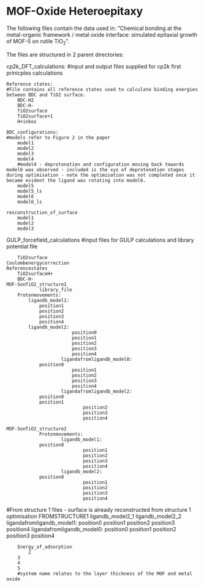 # MOF-Oxide Heteroepitaxy 

The following files contain the data used in: "Chemical bonding at the metal-organic framework / metal oxide interface: simulated epitaxial growth of MOF-5 on rutile TiO<sub>2</sub>".

The files are structured in 2 parent directories:

cp2k_DFT_calculations:
#input and output files supplied for cp2k first prinicples calculations

	Reference states:
	#File contains all reference states used to calculate binding energies between BDC and TiO2 surface.
		BDC-H2
		BDC-H-
		TiO2surface
		TiO2surface+1
		H+inbox 

	BDC_configurations:
	#models refer to Figure 2 in the paper 
		model1
		model2
		model3
		model4
		#model4 - deprotonation and configuration moving back towards model6 was observed - included is the xyz of deprotonation stages during optimisation - note the optimisation was not completed once it became evident the ligand was rotating into model6.
		model5
		model5_ls
		model6
		model6_ls

	resconstruction_of_surface
		model1
		model2
		model3




GULP_forcefield_calculations
#input files for GULP calculations and library potential file

        TiO2surface	
	Coulombenergycorrection
	Referencestates
		TiO2surfaceH+
		BDC-H-
	MOF-5onTiO2_structure1	
                library_file
		Protonmovements:
			ligandb_model1:
				position1
				position2
				position3
				position4
			ligandb_model2:
                        	position0
                        	position1
                       		position2
                        	position3
                        	position4
                        ligandafromligandb_model0:
 				position0
        	                position1
                	        position2
                        	position3
                        	position4
                        ligandafromligandb_model2:
				position0                                
				position1
                                position2
                                position3
                                position4

	MOF-5onTiO2_structure2	
                Protonmovements:
                        ligandb_model1:
				position0
                                position1
                                position2
                                position3
                                position4
                        ligandb_model2:
				position0
                                position1
                                position2
                                position3
                                position4
#From structure 1 files - surface is already reconstructed from structure 1 optimisation
                                FROMSTRUCTURE1
					ligandb_model2_1
					ligandb_model2_2
                        ligandafromligandb_model1:
				position0
                                position1
                                position2
                                position3
                                position4
                        ligandafromligandb_model0:
				position0
                                position1
                                position2
                                position3
                                position4

        Energy_of_adsorption
        	2
		3		
		4	
		5
		#system name relates to the layer thickness of the MOF and metal oxide
